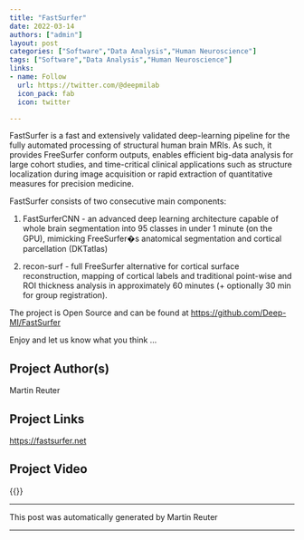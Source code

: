 ```yaml
---
title: "FastSurfer"
date: 2022-03-14
authors: ["admin"]
layout: post
categories: ["Software","Data Analysis","Human Neuroscience"]
tags: ["Software","Data Analysis","Human Neuroscience"]
links:
- name: Follow
  url: https://twitter.com/@deepmilab
  icon_pack: fab
  icon: twitter

---
```

FastSurfer is a fast and extensively validated deep-learning pipeline for the fully automated processing of structural human brain MRIs. As such, it provides FreeSurfer conform outputs, enables efficient big-data analysis for large cohort studies, and time-critical clinical applications such as structure localization during image acquisition or rapid extraction of quantitative measures for precision medicine. 

FastSurfer consists of two consecutive main components:

1. FastSurferCNN - an advanced deep learning architecture capable of whole brain segmentation into 95 classes in under 1 minute (on the GPU), mimicking FreeSurfer�s anatomical segmentation and cortical parcellation (DKTatlas)

2. recon-surf - full FreeSurfer alternative for cortical surface reconstruction, mapping of cortical labels and traditional point-wise and ROI thickness analysis in approximately 60 minutes (+ optionally 30 min for group registration).

The project is Open Source and can be found at https://github.com/Deep-MI/FastSurfer 

Enjoy and let us know what you think ...
## Project Author(s)
Martin Reuter
## Project Links
https://fastsurfer.net
## Project Video
{{<youtube V78jKcqVg7k>}}
***
This post was automatically generated by
Martin Reuter
***
